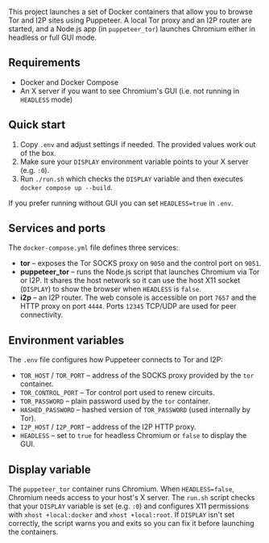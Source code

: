 This project launches a set of Docker containers that allow you to browse Tor and I2P sites using Puppeteer. A local Tor proxy and an I2P router are started, and a Node.js app (in `puppeteer_tor`) launches Chromium either in headless or full GUI mode.

## Requirements
- Docker and Docker Compose
- An X server if you want to see Chromium's GUI (i.e. not running in `HEADLESS` mode)

## Quick start
1. Copy `.env` and adjust settings if needed. The provided values work out of the box.
2. Make sure your `DISPLAY` environment variable points to your X server (e.g. `:0`).
3. Run `./run.sh` which checks the `DISPLAY` variable and then executes `docker compose up --build`.

If you prefer running without GUI you can set `HEADLESS=true` in `.env`.

## Services and ports

The `docker-compose.yml` file defines three services:

- **tor** – exposes the Tor SOCKS proxy on `9050` and the control port on `9051`.
- **puppeteer_tor** – runs the Node.js script that launches Chromium via Tor or I2P. It shares the host network so it can use the host X11 socket (`DISPLAY`) to show the browser when `HEADLESS` is `false`.
- **i2p** – an I2P router. The web console is accessible on port `7657` and the HTTP proxy on port `4444`. Ports `12345` TCP/UDP are used for peer connectivity.

## Environment variables

The `.env` file configures how Puppeteer connects to Tor and I2P:

- `TOR_HOST` / `TOR_PORT` – address of the SOCKS proxy provided by the `tor` container.
- `TOR_CONTROL_PORT` – Tor control port used to renew circuits.
- `TOR_PASSWORD` – plain password used by the `tor` container.
- `HASHED_PASSWORD` – hashed version of `TOR_PASSWORD` (used internally by Tor).
- `I2P_HOST` / `I2P_PORT` – address of the I2P HTTP proxy.
- `HEADLESS` – set to `true` for headless Chromium or `false` to display the GUI.

## Display variable

The `puppeteer_tor` container runs Chromium. When `HEADLESS=false`, Chromium needs access to your host's X server. The `run.sh` script checks that your `DISPLAY` variable is set (e.g. `:0`) and configures X11 permissions with `xhost +local:docker` and `xhost +local:root`. If `DISPLAY` isn't set correctly, the script warns you and exits so you can fix it before launching the containers.